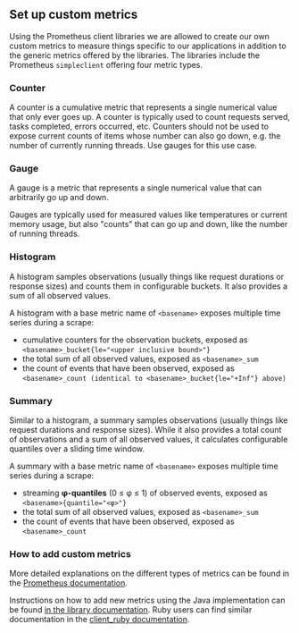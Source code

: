 ## Set up custom metrics

Using the Prometheus client libraries we are allowed to create our own custom metrics to measure things specific to our applications in addition to the generic metrics offered by the libraries. The libraries include the Prometheus `simpleclient` offering four metric types.

### Counter

A counter is a cumulative metric that represents a single numerical value that only ever goes up. A counter is typically used to count requests served, tasks completed, errors occurred, etc. Counters should not be used to expose current counts of items whose number can also go down, e.g. the number of currently running threads. Use gauges for this use case.

### Gauge

A gauge is a metric that represents a single numerical value that can arbitrarily go up and down.

Gauges are typically used for measured values like temperatures or current memory usage, but also "counts" that can go up and down, like the number of running threads.

### Histogram

A histogram samples observations (usually things like request durations or response sizes) and counts them in configurable buckets. It also provides a sum of all observed values.

A histogram with a base metric name of `<basename>` exposes multiple time series during a scrape:

* cumulative counters for the observation buckets, exposed as `<basename>_bucket{le="<upper inclusive bound>"}`
* the total sum of all observed values, exposed as `<basename>_sum`
* the count of events that have been observed, exposed as `<basename>_count (identical to <basename>_bucket{le="+Inf"} above)`

### Summary

Similar to a histogram, a summary samples observations (usually things like request durations and response sizes). While it also provides a total count of observations and a sum of all observed values, it calculates configurable quantiles over a sliding time window.

A summary with a base metric name of `<basename>` exposes multiple time series during a scrape:

* streaming **φ-quantiles** (0 ≤ φ ≤ 1) of observed events, exposed as `<basename>{quantile="<φ>"}`
* the total sum of all observed values, exposed as `<basename>_sum`
* the count of events that have been observed, exposed as `<basename>_count`

### How to add custom metrics

  More detailed explanations on the different types of metrics can be found in the [Prometheus documentation](https://prometheus.io/docs/concepts/metric_types/).

  Instructions on how to add new metrics using the Java implementation can be found [in the library documentation](https://github.com/prometheus/client_java#instrumenting). Ruby users can find similar documentation in the [client_ruby documentation](https://github.com/prometheus/client_ruby#metrics).
